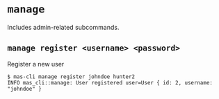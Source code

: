 # `manage`

Includes admin-related subcommands.

## `manage register <username> <password>`

Register a new user

```console
$ mas-cli manage register johndoe hunter2
INFO mas_cli::manage: User registered user=User { id: 2, username: "johndoe" }
```
